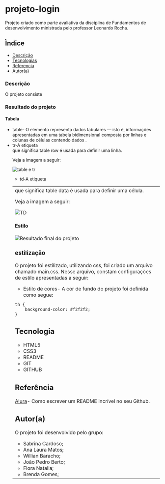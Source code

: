 # projeto-login
Projeto criado como parte avaliativa da disciplina de Fundamentos de desenvolvimento ministrada pelo professor Leonardo Rocha.
## Ìndice

* [Descrição](#descrição)
* [Tecnologias](#tecnologia)
* [Referencia](#referência)
* [Autor(a)](#autora)

### Descrição
O projeto consiste 
### Resultado do projeto

#### Tabela
* table- O elemento <table> representa dados tabulares — isto é, informações apresentadas em uma tabela bidimensional composta por linhas e colunas de células contendo dados .
* tr-A etiqueta <tr> que significa table row é usada para definir uma linha.

Veja a imagem a seguir:

![table e tr](img/table,tr.png)



* td-A etiqueta <td> que significa table data é usada para definir uma célula.

Veja a imagem a seguir: 

![TD](img/TD.png)




#### Estilo

![Resultado final do projeto](img/Resultado-final.PNG)


### estilização 
  O projeto foi estilizado, utilizando css, foi criado um arquivo 
  chamado main.css. Nesse arquivo, constam configurações de estilo 
  apresentadas a seguir:

  * Estilo de cores- A cor de fundo do projeto foi definida como segue:
  
```
th {
    background-color: #f2f2f2;
}
```

## Tecnologia
* HTML5
* CSS3
* README
* GIT
* GITHUB

## Referência
[Alura](https://www.alura.com.br/artigos/escrever-bom-readme)-
Como escrever um README incrível no seu Github.

## Autor(a)
O projeto foi desenvolvido pelo grupo:

* Sabrina Cardoso;
* Ana Laura Matos;
* Willian Baracho;
* João Pedro Berto;
* Flora Natalia;
* Brenda Gomes;


